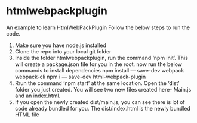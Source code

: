 # htmlwebpackplugin
An example to learn HtmlWebPackPlugin
Follow the below steps to run the code. 

1) Make sure you have node.js installed
2) Clone the repo into your local git folder
3) Inside the folder htmlwebpackplugin, run the command ‘npm init’. This will create a package.json file for you in the root.
now run the below commands to install dependencies
npm install — save-dev webpack webpack-cli
npm i — save-dev html-webpack-plugin
4)  Rrun the command ‘npm start’ at the same location. Open the ‘dist’ folder you just created. 
You will see two new files created here- Main.js and an index.html.
5) If you open the newly created dist/main.js, you can see there is lot of code already bundled for you. The dist/index.html is the newly
bundled HTML file

